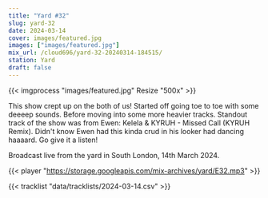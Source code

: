 ```yaml
---
title: "Yard #32"
slug: yard-32
date: 2024-03-14
cover: images/featured.jpg
images: ["images/featured.jpg"]
mix_url: /cloud696/yard-32-20240314-184515/
station: Yard
draft: false
---
```


{{< imgprocess "images/featured.jpg" Resize "500x" >}}

This show crept up on the both of us! Started off going toe to toe with some deeeep sounds. 
Before moving into some more heavier tracks. Standout track of the show was from Ewen:
Kelela & KYRUH - Missed Call (KYRUH Remix). Didn't know Ewen had this kinda crud in his looker 
had dancing haaaard. Go give it a listen!

Broadcast live from the yard in South London, 14th March 2024.

{{< player "https://storage.googleapis.com/mix-archives/yard/E32.mp3" >}}

{{< tracklist "data/tracklists/2024-03-14.csv" >}}
